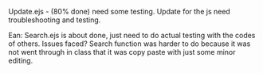 Update.ejs - (80% done) need some testing.
Update for the js need troubleshooting and testing.


Ean: 
Search.ejs is about done, just need to do actual testing with the codes of others. Issues faced? Search function was harder to do because it was not went through in class that it was copy paste with just some minor editing.
